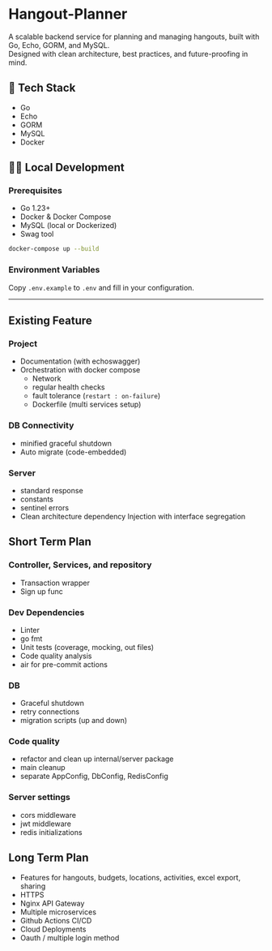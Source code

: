# Hangout-Planner

A scalable backend service for planning and managing hangouts, built with Go, Echo, GORM, and MySQL.  
Designed with clean architecture, best practices, and future-proofing in mind.

## 🚀 Tech Stack

- Go
- Echo
- GORM
- MySQL
- Docker

## 🏃‍♂️ Local Development

### Prerequisites

- Go 1.23+
- Docker & Docker Compose
- MySQL (local or Dockerized)
- Swag tool

```sh
docker-compose up --build
```

### Environment Variables

Copy `.env.example` to `.env` and fill in your configuration.

---

## Existing Feature

### Project

- Documentation (with echoswagger)
- Orchestration with docker compose
  - Network
  - regular health checks
  - fault tolerance (`restart : on-failure`)
  - Dockerfile (multi services setup)

### DB Connectivity

- minified graceful shutdown
- Auto migrate (code-embedded)

### Server

- standard response
- constants
- sentinel errors
- Clean architecture dependency Injection with interface segregation

## Short Term Plan

### Controller, Services, and repository

- Transaction wrapper
- Sign up func

### Dev Dependencies

- Linter
- go fmt
- Unit tests (coverage, mocking, out files)
- Code quality analysis
- air for pre-commit actions

### DB

- Graceful shutdown
- retry connections
- migration scripts (up and down)

### Code quality

- refactor and clean up internal/server package
- main cleanup
- separate AppConfig, DbConfig, RedisConfig

### Server settings

- cors middleware
- jwt middleware
- redis initializations

## Long Term Plan

- Features for hangouts, budgets, locations, activities, excel export, sharing
- HTTPS
- Nginx API Gateway
- Multiple microservices
- Github Actions CI/CD
- Cloud Deployments
- Oauth / multiple login method
